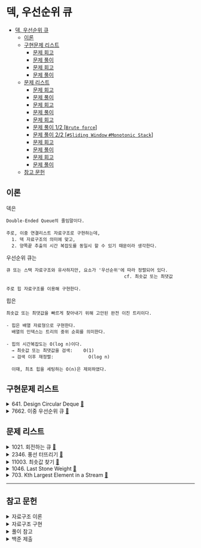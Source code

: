 # 덱, 우선순위 큐

- [덱, 우선순위 큐](#덱-우선순위-큐)
  - [이론](#이론)
  - [구현문제 리스트](#구현문제-리스트)
    - [문제 회고](#문제-회고)
    - [문제 풀이](#문제-풀이)
    - [문제 회고](#문제-회고-1)
    - [문제 풀이](#문제-풀이-1)
  - [문제 리스트](#문제-리스트)
    - [문제 회고](#문제-회고-2)
    - [문제 풀이](#문제-풀이-2)
    - [문제 회고](#문제-회고-3)
    - [문제 풀이](#문제-풀이-3)
    - [문제 회고](#문제-회고-4)
    - [문제 풀이 1/2 [`Brute force`]](#문제-풀이-12-brute-force)
    - [문제 풀이 2/2 [`#Sliding Window` `#Monotonic Stack`]](#문제-풀이-22-sliding-window-monotonic-stack)
    - [문제 회고](#문제-회고-5)
    - [문제 풀이](#문제-풀이-4)
    - [문제 회고](#문제-회고-6)
    - [문제 풀이](#문제-풀이-5)
  - [참고 문헌](#참고-문헌)

## 이론

덱은

    Double-Ended Queue의 줄임말이다.

    주로, 이중 연결리스트 자료구조로 구현하는데, 
      1. 덱 자료구조의 의미에 맞고,
      2. 양쪽끝 추출의 시간 복잡도를 동일시 할 수 있기 때문이라 생각한다.

우선순위 큐는

    큐 또는 스택 자료구조와 유사하지만, 요소가 '우선순위'에 따라 정렬되어 있다.
                                                cf. 최솟값 또는 최댓값

    주로 힙 자료구조를 이용해 구현한다.

힙은 

    최솟값 또는 최댓값을 빠르게 찾아내기 위해 고안된 완전 이진 트리이다.

    - 힙은 배열 자료형으로 구현한다.
      배열의 인덱스는 트리의 중위 순회를 의미한다.

    - 힙의 시간복잡도는 O(log n)이다.
      → 최솟값 또는 최댓값을 검색:    O(1)
      → 검색 이후 재정렬:             O(log n)

      이때, 최초 힙을 세팅하는 O(n)은 제외하였다.    

## 구현문제 리스트

<details>
<summary>
  641. Design Circular Deque
  <a href="https://leetcode.com/problems/design-circular-deque/">👊</a>  
</summary>

### 문제 회고

이전 3주차의 `단일 연결리스트 구현`, 4주차의 `원형큐 구현`와 다르게
이중 연결리스트 자료구조를 이용해 원형 덱을 구현하였다.

front와 rear라는 각자의 위치가 있지만,
Insertion / Deletion의 행위에 의해 1개가 될 때 위치를 동기화하는 과정이 매우 어려웠다.

때문에 처음에 구상한 이상적인 구조가 나오지 못했고,
    
<center>
<img width="60%" src="assets/circular-deque-aim.drawio.svg"/>
</center>

교재의 풀이를 참고하여 각자 위치를 나타내는 빈 노드를 거쳐가는 형식의 구조를 사용하니, 동기화 문제가 사라졌다.

빈 노드들은 덱의 사이즈에 영향을 주지 않는다.

<center>
<img width="70%" src="assets/circular-deque-avoid.drawio.svg"/>
</center>

### 문제 풀이

빅오를 한눈에 보자면 다음과 같다.

|       | `insertFront` | `insertLast` | `deleteFront` | `deleteLast` | `getFront` | `getRear` | `isEmpty` | `isFull` |
| :---: | :-----------: | :----------: | :-----------: | :----------: | :--------: | :-------: | :-------: | :------: |
| time  |    `O(1)`     |    `O(1)`    |    `O(1)`     |    `O(1)`    |   `O(1)`   |  `O(1)`   |  `O(1)`   |  `O(1)`  |
| space |    `O(1)`     |    `O(1)`    |    `O(1)`     |    `O(1)`    |   `O(1)`   |  `O(1)`   |  `O(1)`   |  `O(1)`  |

문제 풀이는 `src\adt\CircularDeque.js`에서 확인할 수 있다.

</details>

<details>
<summary>
  7662. 이중 우선순위 큐
  <a href="https://www.acmicpc.net/problem/7662">👊</a>  
</summary>

### 문제 회고

힙 자료구조 기반으로 구현하였다.

`이중 우선순위 큐`라는 단일 자료구조를 만든 것이 아닌,
`최대힙`, `최소힙` 총 2개의 자료구조를 이용하였다.

이 2개의 자료구조 구현의 전체적인 틀은 참고를 하였고, 문제 조건에 필요한 메소드 몇개만 직접 구현하였다.

### 문제 풀이

빅오를 한눈에 보자면 다음과 같다.

|       |  `insert`  | `extract`  | `findIndex` |  `delete`  |
| :---: | :--------: | :--------: | :---------: | :--------: |
| time  | `O(log n)` | `O(log n)` | `O(log n)`  | `O(log n)` |
| space |   `O(1)`   |   `O(1)`   |   `O(1)`    |   `O(1)`   |

문제 풀이는 `src\7662`폴더에서 확인할 수 있다.

- `7662.js`가 문제 제출 형식을 맞춘 파일이다.
- `stdin-7662`는 문제에서 제공한 입력 예제이다.
    > 파일 형식을 사용한 이유는 노드 환경에서 표준 입출력을 받는 작업이 어렵기 때문이다.
- 필수 메소드 테스트는 다음 명령어로 확인할 수 있다.
  ```bash
  npm install -g mocha

  mocha test\MaxHeap.test.js 
  mocha test\MinHeap.test.js 
  ```

<dl><dt>
문제에서 제공한 출력 예제가 정상적으로 나왔지만, 제출에서 메모리 초과 오류가 있다.
</dt></dl>                

    Ouput:          EMPTY
                    333 -45

    Display Heap:   MaxHeap { heap: [ 333, -642, -45, [length]: 3 ] }
                    MinHeap { heap: [ -45, 45, 333, [length]: 3 ] }

</details>

## 문제 리스트

<details>
<summary>
  1021. 회전하는 큐
  <a href="https://www.acmicpc.net/problem/1021">👊</a>  
</summary>

### 문제 회고

`641번`의 자료구조 구현 파일을 그대로 사용하였다.

### 문제 풀이

문제 풀이는 `src\1021`폴더에서 확인할 수 있다.

**문제 설명**

    Input:  10 3
            2 9 5

    Output: 8

    a. 10은 덱에 다음과 같이 채워져야 함을 의미한다.
    
      [HEAD] size: 10   elements: undefined → 1 → 2 → 3 → 4 → 5 → 6 → 7 → 8 → 9 → 10 → undefined →      

    b. 3은 [2, 9, 5] 즉, 제거할 요소들의 개수이다.

    c. 루프에 따른 결과값
    
      [element = 2] 일때, 덱의 앞으로 회전해야 효율적이다.
      회전한 후,  
        [HEAD] size: 10   elements: undefined → 2 → 3 → 4 → 5 → 6 → 7 → 8 → 9 → 10 → 1 → undefined →

      제거한다.
        [HEAD] size: 9    elements: undefined → 3 → 4 → 5 → 6 → 7 → 8 → 9 → 10 → 1 → undefined →        

      [element = 9] 일때, 덱의 뒤에서 회전해야 효율적이다.
      회전한 후,          
        [HEAD] size: 9    elements: undefined → 9 → 10 → 1 → 3 → 4 → 5 → 6 → 7 → 8 → undefined →

      제거한다.
        [HEAD] size: 8    elements: undefined → 10 → 1 → 3 → 4 → 5 → 6 → 7 → 8 → undefined →

문제의 핵심은

    a. 회전의 기준이다.

       회전의 기준은 (deque.size) / 2이고, 홀수 일때, 올림한다.

        1 → 2 → 3이 있을때 올림값을 한 2를 회전의 기준으로 잡으면
        1, 2는 앞으로 3은 뒤로 돈다.
        
        이게 빠르다고 한다.

    b. 삭제하는 곳이다.

        1 → 2 → 3 → 4 → 5에서 3에 접근할때,

        덱의 뒤에서 접근에 2번이 나오더라도,

        4 → 5 → 1 → 2 → 3

        앞에서 삭제해야하기 때문에 1번을 더 이동시켜줘야한다.

        3 → 4 → 5 → 1 → 2
        
<dl><dt>
문제에서 제공한 모든 예제에 출력이 정상적으로 나왔지만, 제출이 되지 않았다.
</dt></dl>
</details>

<details>
<summary>
  2346. 풍선 터뜨리기
  <a href="https://www.acmicpc.net/problem/2346">👊</a>  
</summary>

### 문제 회고

`1021번`과 유사하다.

### 문제 풀이

문제 풀이는 `src\2346`폴더에서 확인할 수 있다.

**문제 설명**

    Input:  5
            3 2 1 -3 -1

    Output: 1 4 5 3 2
  
    a. head를 삭제하고,
      size: 5   elements: 3 → 2 → 1 → -3 → -1 →

    b. head value만큼 회전시킨다.
      size: 4   elements: -3 → -1 → 2 → 1 →

      ...
      size: 3   elements: -1 → 2 → 1 →
      size: 2   elements: 1 → 2 →
      size: 1   elements: 2 →
    
    c. Ouput은 삭제된 head가 Input의 몇 번째 요소인지를 배열로 나타낸다.

</details>

<details>
<summary>
  11003. 최솟값 찾기
  <a href="https://www.acmicpc.net/problem/11003">👊</a>  
</summary>

### 문제 회고

문제만 보면 힙으로 해결하는 문제같지만, 어떻게 최솟값을 정의하는가의 문제라서 힙 자료구조는 필요없었다.

### 문제 풀이 1/2 [`Brute force`]

    Input:  nums = [1, 5, 2, 3, 6, 2, 3, 7, 3, 5, 2, 6]
            ※ 표준 입출력 과정을 거치면서 배열로 받을 수 밖에 없다.

            limit = 3

    배열을 순회하면서, 
    최솟값을 색출할 수 있는 범위를 찾아낸 뒤, 최솟값을 찾는다.

    [idx = 3] range idx = 0, 1
              range     = 1, 5 
              min       = 1

    Output: 1 1 1 2 2 2 2 2 3 3 2 2

Output은 만족했지만, 시간 초과 에러가 났고, topic과 연관 없게 푼 풀이였다.

```js
function findMinTargets(targets, start, end) {
  const result = [];  

  for(let i = start; i <= end; i++){

    if(i < 0)
      continue;

    result.push(targets[i]);
  }

  return result;
}

/**
 * time:    O(n)
 *          → findMin...  O(less n)
 * 
 * space:   O(n)
 */
(function main() {
  ... stdin processing

  // +++ Start
  const result = [];

  for (let i = 0; i < size; i++){
    const start = i - limit + 1;
    const end = i;

    const min = Math.min(...findMinTargets(targets, start, end));
    result.push(min);
  }

  console.log(result.join(' '));
})();
```

### 문제 풀이 2/2 [`#Sliding Window` `#Monotonic Stack`]

    Input:  nums = [1, 5, 2, 3, 6, 2, 3, 7, 3, 5, 2, 6]        

            limit = 3

            min idx = idx - limit + 1 (단, min idx > 0)
    
  배열을 순회하면서, min idx부터 순회하는 현재 인덱스까지 limit 만큼의 범위까지 확인한다.

  즉, limit 만큼만 저장하는 자료구조가 필요하다.

    [num = 1] pass

    [num = 5] pass

    [num = 2] pass    

    [num = 3] [5, 2, 3]

    [num = 6] [2, 3, 6]

  덱이 적합한데, limit 까지만 뒤에서 받고,
  지난 인덱스의 범위는 앞에서 삭제할 수 있기 때문이다.

  여기서, 덱은 Monotonic Stack 처럼 오름차순을 유지하도록 한다.

    1 → 5 에 2가 들어올 경우, 2보다 큰 요소를 모두 제거한 뒤, 넣는다.

    [num = 1] 1 → 2

    [num = 5] 1 → 2 → 5

문제 풀이는 `src\11003`폴더에서 확인할 수 있다.

<dl><dt>
런타임 에러 중 Referece Error를 해결중이다.
</dt><dl>

</details>

<details>
<summary>
  1046. Last Stone Weight
  <a href="https://leetcode.com/problems/last-stone-weight/">👊</a>  
</summary>

### 문제 회고

`7662번`에서 구현한 자료구조가 필요하기 때문에 별도의 소스 코드에 기술하였다.

처음 접근 방식은 문제의 조건들을 제대로 확인하지 못하고 풀었을 때이다.

<dl><dt>
If x != y, the stone of weight x is destroyed, <br/>
and the stone of weight y has new weight y - x.
</dt><dl>
<br/>

이를 확인하지 못하고 접근했을 때는 다음과 같다.

    1. 힙의 최댓값(루트)을 조회 하고, 이보다 1작은 값이 힙에 있는지 검색한다.

    2. 없다면, 다음 루프를 돌고
       있다면, 최댓값을 힙에서 제거한다.

    다만, 2가지 문제가 있었다. 
    
        a. 이전 문제에서 작동이 검증된 findIndex()가 제대로 작동하지 않았다.

        b. 만약 findIndex()가 제대로 작동해서

            [ 8, 7, 4, 1, 2, 1, [length]: 6 ]가

            [ 1, 4, 1, 2, 1,    [length]: 5 ]로 되었다면, 
            
          이를 다시 힙 정렬해두기가 내가 구현한 자료구조에서는 어렵다.

          만약, 1로 바뀐 요소가 힙의 중간에 있을때 이를 bubbleUp 할지 bubbleDown 할지 확인하기 어렵기 때문이다.

```js
var lastStoneWeight = function (stones) {
  const maxHeap = new MaxHeap();

  ... array to heapify

  for (let i = 0; i < maxHeap.heap.length; i++) {    
    const root = maxHeap.getRoot();

    const lessIdx = maxHeap.findIndex(root - 1);

    if (lessIdx === undefined)
      continue;
    
    maxHeap.heap[lessIdx] == 1;
    maxHeap.extract();
  }

  return maxHeap.heap.length;
};
```

### 문제 풀이

문제 풀이는 `src\1046.js`에서 확인할 수 있다.

</details>

<details>
<summary>
  703. Kth Largest Element in a Stream
  <a href="https://leetcode.com/problems/kth-largest-element-in-a-stream/">👊</a>  
</summary>

### 문제 회고

해당 문제는 구현한 자료구조 `MinHeap`객체를 `KthLargest`객체의 프로퍼티로 배치한다.

`KthLargest`객체의 메소드 사용 중,

`MinHeap`객체의 상위 객체인 `Heap`의 프로퍼티에 접근할 일이 있었는데,

    kth.heap.length

별도의 은닉화를 하지 않았는데도 접근이 되지 않았다.

`Heap`에서 이를 접근하는 메소드를 만들어 줌으로써 해결을 할 수 있었다.

아마 Javascript 언어의 성격이었던 것 같은데, 이 또한 알아보겠다.

### 문제 풀이

<dl><dt>
Largest
</dt></dl> 라는 단어만으로 MaxHeap을 사용해야 한다고 생각했다.

하지만 MaxHeap에서 k번째를 찾는 것보다,

k크기 만큼의 MinHeap을 유지하여 `add`로 들어오는 value가 클 수록 갱신하는 쪽이 `Access` 행위에 효율적이라 판단했다.

문제 풀이는 `src\703.js`에서 확인할 수 있다.

</details>
<hr/>

## 참고 문헌

<details>
<summary>자료구조 이론</summary>
<br/>

[Heap 특성](https://1ilsang.dev/2019-10-21/algorithm/heap) ━ *1ilsang*
</details>

<details>
<summary>자료구조 구현</summary>
<br/>

[Doubly LinkedList 구현](https://makasti.tistory.com/96) ━ *두콩*

[Heap 삭제 과정](https://www.geeksforgeeks.org/insertion-and-deletion-in-heaps/) ━ *GeeksforGeeks*

[Heap 시각화](https://visualgo.net/en/heap) ━ *VisuAlgo*

[Javascript Heap 구현](https://nyang-in.tistory.com/153) ━ *냥인*

[Javascript 객체 상속](https://www.zerocho.com/category/JavaScript/post/573d812680f0b9102dc370b7) ━ *ZeroCho*
</details>

<details>
<summary>풀이 참고</summary>
<br/>

[Simple Solution at 1021. 회전하는 큐](https://wiselog.tistory.com/126) ━ *지혜로운 개발로그*

[Simple Solution at 11003. 최솟값 찾기](https://wooooooak.github.io/algorithm/2018/12/03/백준11003번문제/) ━ *쾌락코딩*

[Simple Solution at 1046. Last Stone Weight](https://github.com/cs-study-org/algorithm-study/blob/7ad1cda101186ca7b18b2488ded242ea84d7bdc0/05/JiYongKim/Leetcode.md) ━ *Github*
</details>

<details>
<summary>백준 제출</summary>
<br/>

[Javascript 표준 입출력과 백준 제출 팁](https://overcome-the-limits.tistory.com/25) ━ *Plus Ultra*

[Javascript 표준 입출력과 백준 이슈](https://broadway.tistory.com/entry/자바스크립트-백준-입력받는법) ━ *이너멜*

[백준 제출 형식](https://velog.io/@mttw2820/백준-7662.-이중-우선순위-큐) ━ *mttw2820*
</details>
